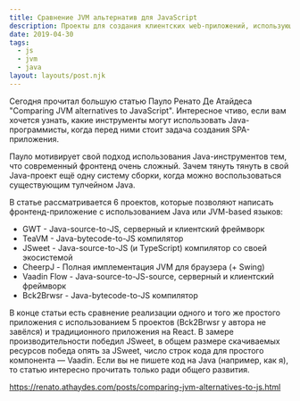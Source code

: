 ```yaml
---
title: Сравнение JVM альтернатив для JavaScript
description: Проекты для создания клиентских web-приложений, использующие Java-toolchain
date: 2019-04-30
tags:
  - js
  - jvm
  - java
layout: layouts/post.njk
---
```

Сегодня прочитал большую статью Пауло Ренато Де Атайдеса "Comparing JVM alternatives to JavaScript". Интересное чтиво, если вам хочется узнать, какие инструменты могут использовать Java-программисты, когда перед ними стоит задача создания SPA-приложения.

Пауло мотивирует свой подход использования Java-инструментов тем, что современный фронтенд очень сложный. Зачем тянуть тянуть в свой Java-проект ещё одну систему сборки, когда можно воспользоваться существующим тулчейном Java.

В статье рассматривается 6 проектов, которые позволяют написать фронтенд-приложение с использованием Java или JVM-based языков:

- GWT - Java-source-to-JS, серверный и клиентский фреймворк
- TeaVM - Java-bytecode-to-JS компилятор
- JSweet - Java-source-to-JS (и TypeScript) компилятор со своей экосистемой
- CheerpJ - Полная имплементация JVM для браузера (+ Swing)
- Vaadin Flow - Java-source-to-JS-source, серверный и клиентский фреймворк
- Bck2Brwsr - Java-bytecode-to-JS компилятор

В конце статьи есть сравнение реализации одного и того же простого приложения с использованием 5 проектов (Bck2Brwsr у автора не завёлся) и традиционного приложения на React. В замере производительности победил JSweet, в общем размере скачиваемых ресурсов победа опять за JSweet, число строк кода для простого компонента — Vaadin. Если вы не пишете код на Java (например, как я), то статью интересно прочитать только ради общего развития.

https://renato.athaydes.com/posts/comparing-jvm-alternatives-to-js.html
